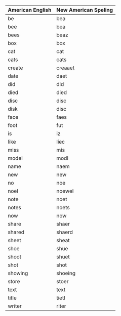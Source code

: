 | American English  | New American Speling |
| --- | --- |
| be | bea |
| bee | bea |
| bees | beaz |
| box | box |
| cat | cat |
| cats | cats |
| create | creaaet |
| date | daet |
| did | did |
| died | died |
| disc | disc |
| disk | disc |
| face | faes |
| foot | fut |
| is | iz |
| like | liec |
| miss | mis |
| model | modl |
| name | naem |
| new | new |
| no | noe |
| noel | noewel |
| note | noet |
| notes | noets |
| now | now |
| share | shaer |
| shared | shaerd |
| sheet | sheat |
| shoe | shue |
| shoot | shuet |
| shot | shot |
| showing | shoeing |
| store | stoer |
| text | text |
| title | tietl |
| writer  | riter |

